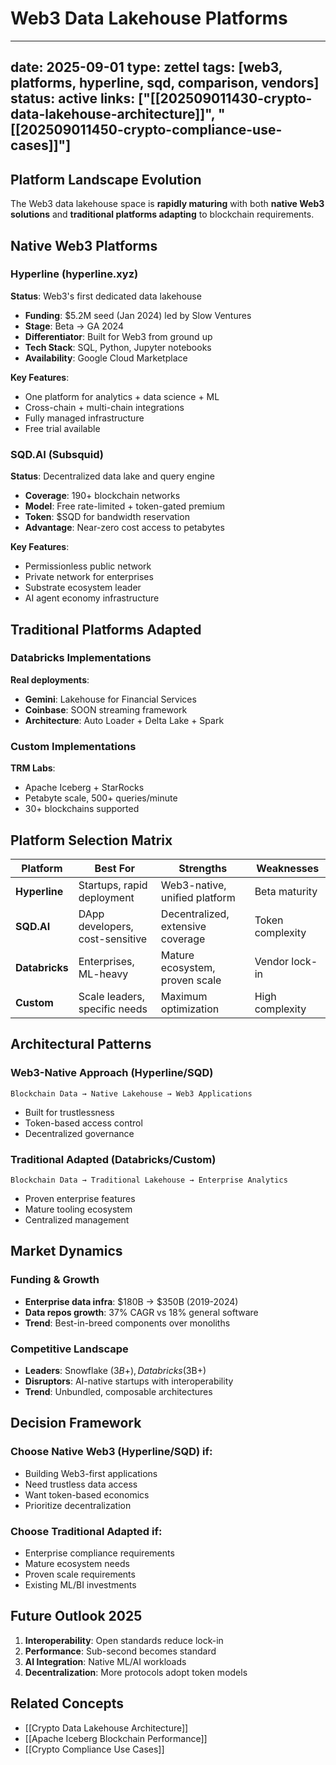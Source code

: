 # Web3 Data Lakehouse Platforms

---
date: 2025-09-01
type: zettel
tags: [web3, platforms, hyperline, sqd, comparison, vendors]
status: active
links: ["[[202509011430-crypto-data-lakehouse-architecture]]", "[[202509011450-crypto-compliance-use-cases]]"]
---

## Platform Landscape Evolution

The Web3 data lakehouse space is **rapidly maturing** with both **native Web3 solutions** and **traditional platforms adapting** to blockchain requirements.

## Native Web3 Platforms

### Hyperline (hyperline.xyz)
**Status**: Web3's first dedicated data lakehouse
- **Funding**: $5.2M seed (Jan 2024) led by Slow Ventures
- **Stage**: Beta → GA 2024
- **Differentiator**: Built for Web3 from ground up
- **Tech Stack**: SQL, Python, Jupyter notebooks
- **Availability**: Google Cloud Marketplace

**Key Features**:
- One platform for analytics + data science + ML
- Cross-chain + multi-chain integrations  
- Fully managed infrastructure
- Free trial available

### SQD.AI (Subsquid)
**Status**: Decentralized data lake and query engine
- **Coverage**: 190+ blockchain networks
- **Model**: Free rate-limited + token-gated premium
- **Token**: $SQD for bandwidth reservation
- **Advantage**: Near-zero cost access to petabytes

**Key Features**:
- Permissionless public network
- Private network for enterprises
- Substrate ecosystem leader
- AI agent economy infrastructure

## Traditional Platforms Adapted

### Databricks Implementations
**Real deployments**:
- **Gemini**: Lakehouse for Financial Services
- **Coinbase**: SOON streaming framework
- **Architecture**: Auto Loader + Delta Lake + Spark

### Custom Implementations  
**TRM Labs**: 
- Apache Iceberg + StarRocks
- Petabyte scale, 500+ queries/minute
- 30+ blockchains supported

## Platform Selection Matrix

| Platform | Best For | Strengths | Weaknesses |
|----------|----------|-----------|------------|
| **Hyperline** | Startups, rapid deployment | Web3-native, unified platform | Beta maturity |
| **SQD.AI** | DApp developers, cost-sensitive | Decentralized, extensive coverage | Token complexity |
| **Databricks** | Enterprises, ML-heavy | Mature ecosystem, proven scale | Vendor lock-in |
| **Custom** | Scale leaders, specific needs | Maximum optimization | High complexity |

## Architectural Patterns

### Web3-Native Approach (Hyperline/SQD)
```
Blockchain Data → Native Lakehouse → Web3 Applications
```
- Built for trustlessness
- Token-based access control
- Decentralized governance

### Traditional Adapted (Databricks/Custom)
```
Blockchain Data → Traditional Lakehouse → Enterprise Analytics
```
- Proven enterprise features
- Mature tooling ecosystem
- Centralized management

## Market Dynamics

### Funding & Growth
- **Enterprise data infra**: $180B → $350B (2019-2024)
- **Data repos growth**: 37% CAGR vs 18% general software
- **Trend**: Best-in-breed components over monoliths

### Competitive Landscape
- **Leaders**: Snowflake ($3B+), Databricks ($3B+)
- **Disruptors**: AI-native startups with interoperability
- **Trend**: Unbundled, composable architectures

## Decision Framework

### Choose Native Web3 (Hyperline/SQD) if:
- Building Web3-first applications
- Need trustless data access
- Want token-based economics
- Prioritize decentralization

### Choose Traditional Adapted if:
- Enterprise compliance requirements
- Mature ecosystem needs
- Proven scale requirements
- Existing ML/BI investments

## Future Outlook 2025

1. **Interoperability**: Open standards reduce lock-in
2. **Performance**: Sub-second becomes standard
3. **AI Integration**: Native ML/AI workloads  
4. **Decentralization**: More protocols adopt token models

## Related Concepts

- [[Crypto Data Lakehouse Architecture]]
- [[Apache Iceberg Blockchain Performance]]
- [[Crypto Compliance Use Cases]]